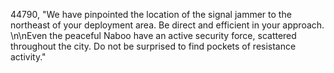 ﻿44790, "We have pinpointed the location of the signal jammer to the northeast of your deployment area.  Be direct and efficient in your approach. \n\nEven the peaceful Naboo have an active security force, scattered throughout the city. Do not be surprised to find pockets of resistance activity."

